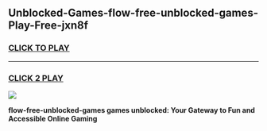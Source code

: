 
## Unblocked-Games-flow-free-unblocked-games-Play-Free-jxn8f
<h3>
<a href="https://premium76.site?title=flow-free-unblocked-games&ref=23A">CLICK TO PLAY</a></h3>
<hr>

<h3>
<a href="https://premium76.site?title=flow-free-unblocked-games&ref=23A">CLICK 2 PLAY</a>
  
</h3>

<a href="https://premium76.site?title=flow-free-unblocked-games&ref=23A"><img src="https://clearcache.store/games.png"></a>


**flow-free-unblocked-games games unblocked: Your Gateway to Fun and Accessible Online Gaming**
